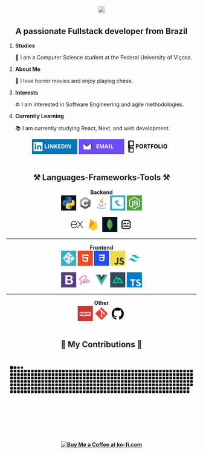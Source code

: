 <h1 align="center">
    <img src="https://readme-typing-svg.herokuapp.com/?font=Righteous&size=35&center=true&vCenter=true&Color=white&width=500&height=70&duration=4000&lines=Hi+There!+👋;+I'm+João+Victor!;+Tudo+Baum?+😊" />
</h1>

<div align="center">
  <h2>A passionate Fullstack developer from Brazil</h2>
  <ol align="left">
    <li>
      <strong>Studies</strong>
      <p>🌱 I am a Computer Science student at the Federal University of Viçosa.</p>
    </li>
    <li>
      <strong>About Me</strong>
      <p>👻 I love horror movies and enjoy playing chess.</p>
    </li>
    <li>
      <strong>Interests</strong>
      <p>⚙️ I am interested in Software Engineering and agile methodologies.</p>
    </li>
    <li>
      <strong>Currently Learning</strong>
      <p>📚 I am currently studying React, Next, and web development.</p>
    </li>
  </ol>
</div>

<div display="flex" align="center">
  <a href="https://www.linkedin.com/in/belfortjoao"><img src="icons/linkedin.png" alt="LinkedIn" width="120" height="40"></a>
  <a href="mailto:belfort.joao@proton.me"><img src="icons/email.png" alt="Instagram" width="120" height="40"></a>
  <a href="https://portfolio-beige-ten-60.vercel.app/"><img src="icons/portfolio.png" alt="Twitter" width="120" height="40"></a>
</div>
  
<div display="inline_block" align="center"><br>
  <h2>⚒️ Languages-Frameworks-Tools ⚒️</h2>
  <strong>Backend<strong>
  <br/>
  <a href="https://www.python.org"><img src="icons/1.png" alt="Python" width="40" height="40"></a>
  <a href="https://www.open-std.org/jtc1/sc22/wg14/"><img src="icons/2.png" alt="C Language" width="40" height="40"></a>
  <a href="https://www.java.com"><img src="icons/3.png" alt="Java" width="40" height="40"></a>
  <a href="https://flask.palletsprojects.com"><img src="icons/4.png" alt="Flask" width="40" height="40"></a>
  <a href="https://nodejs.org"><img src="icons/14.png" alt="Node.js" width="40" height="40"></a>

<a href="https://expressjs.com"><img src="icons/15.png" alt="Express.js" width="40" height="40"></a>
<a href="https://firebase.google.com"><img src="icons/20.png" alt="Firebase" width="40" height="40"></a>
<a href="https://www.mongodb.com"><img src="icons/21.png" alt="MongoDB" width="40" height="40"></a>
<a href="https://robotframework.org/"><img src="icons/22.png" alt="Robot.py" width="40" height="40"></a>

  <hr/>
  <strong>Frontend<strong>
  <br/>
  <a href="https://www.netlify.com"><img src="icons/16.png" alt="Netlify" width="40" height="40"></a>
  <a href="https://developer.mozilla.org/en-US/docs/Web/HTML"><img src="icons/5.png" alt="HTML" width="40" height="40"></a>
  <a href="https://developer.mozilla.org/en-US/docs/Web/CSS"><img src="icons/6.png" alt="CSS" width="40" height="40"></a>
  <a href="https://developer.mozilla.org/en-US/docs/Web/JavaScript"><img src="icons/7.png" alt="JavaScript" width="40" height="40"></a>
  <a href="https://tailwindcss.com"><img src="icons/8.png" alt="Tailwind" width="40" height="40"></a>

<a href="https://getbootstrap.com"><img src="icons/9.png" alt="Bootstrap" width="40" height="40"></a>
<a href="https://sass-lang.com"><img src="icons/10.png" alt="Sass" width="40" height="40"></a>
<a href="https://vuejs.org"><img src="icons/17.png" alt="Vue.js" width="40" height="40"></a>
<a href="https://nuxtjs.org"><img src="icons/18.png" alt="Nuxt.js" width="40" height="40"></a>
<a href="https://www.typescriptlang.org"><img src="icons/19.png" alt="TypeScript" width="40" height="40"></a>

  <hr/>
  <strong>Other<strong>
  <br/>
    <a href="https://npmjs.com"><img src="icons/13.png" alt="npm" width="40" height="40"></a>
  <a href="https://git-scm.com"><img src="icons/11.png" alt="Git" width="40" height="40"></a>
  <a href="https://github.com"><img src="icons/12.png" alt="GitHub" width="40" height="40" border-radius="15px"></a>
  <br/><br/>
  
</div>

<div align="center">
  
  <h2>🐍 My Contributions 🐍</h2>
  <br>
  <img alt="snake eating my contributions" src="https://raw.githubusercontent.com/BelfortJoao/BelfortJoao/output/github-contribution-grid-snake.svg" />
  
  <br/><br/><br/>
</div>

<br/>

<div align="center">
<a href='https://ko-fi.com/BelfortJoao' target='_blank'><img height='64' style='border:0px;height:64px;' src='https://storage.ko-fi.com/cdn/kofi1.png?v=3' border='0' alt='Buy Me a Coffee at ko-fi.com' /></a>
</div>
